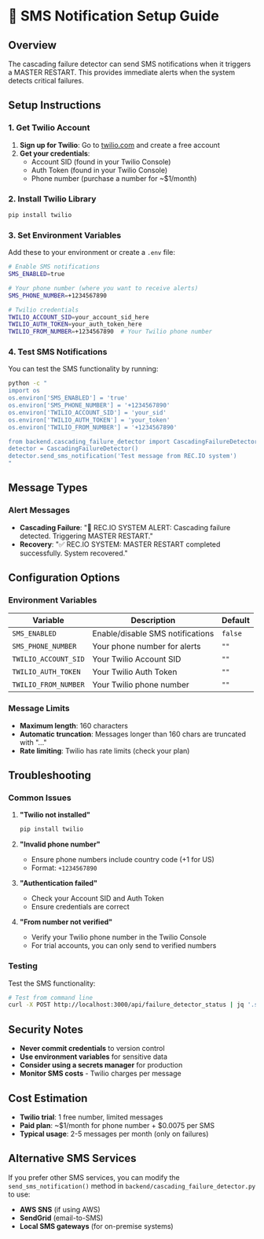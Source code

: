 # 📱 SMS Notification Setup Guide

## Overview

The cascading failure detector can send SMS notifications when it triggers a MASTER RESTART. This provides immediate alerts when the system detects critical failures.

## Setup Instructions

### 1. Get Twilio Account

1. **Sign up for Twilio**: Go to [twilio.com](https://www.twilio.com) and create a free account
2. **Get your credentials**:
   - Account SID (found in your Twilio Console)
   - Auth Token (found in your Twilio Console)
   - Phone number (purchase a number for ~$1/month)

### 2. Install Twilio Library

```bash
pip install twilio
```

### 3. Set Environment Variables

Add these to your environment or create a `.env` file:

```bash
# Enable SMS notifications
SMS_ENABLED=true

# Your phone number (where you want to receive alerts)
SMS_PHONE_NUMBER=+1234567890

# Twilio credentials
TWILIO_ACCOUNT_SID=your_account_sid_here
TWILIO_AUTH_TOKEN=your_auth_token_here
TWILIO_FROM_NUMBER=+1234567890  # Your Twilio phone number
```

### 4. Test SMS Notifications

You can test the SMS functionality by running:

```bash
python -c "
import os
os.environ['SMS_ENABLED'] = 'true'
os.environ['SMS_PHONE_NUMBER'] = '+1234567890'
os.environ['TWILIO_ACCOUNT_SID'] = 'your_sid'
os.environ['TWILIO_AUTH_TOKEN'] = 'your_token'
os.environ['TWILIO_FROM_NUMBER'] = '+1234567890'

from backend.cascading_failure_detector import CascadingFailureDetector
detector = CascadingFailureDetector()
detector.send_sms_notification('Test message from REC.IO system')
"
```

## Message Types

### Alert Messages
- **Cascading Failure**: "🚨 REC.IO SYSTEM ALERT: Cascading failure detected. Triggering MASTER RESTART."
- **Recovery**: "✅ REC.IO SYSTEM: MASTER RESTART completed successfully. System recovered."

## Configuration Options

### Environment Variables

| Variable | Description | Default |
|----------|-------------|---------|
| `SMS_ENABLED` | Enable/disable SMS notifications | `false` |
| `SMS_PHONE_NUMBER` | Your phone number for alerts | `""` |
| `TWILIO_ACCOUNT_SID` | Your Twilio Account SID | `""` |
| `TWILIO_AUTH_TOKEN` | Your Twilio Auth Token | `""` |
| `TWILIO_FROM_NUMBER` | Your Twilio phone number | `""` |

### Message Limits

- **Maximum length**: 160 characters
- **Automatic truncation**: Messages longer than 160 chars are truncated with "..."
- **Rate limiting**: Twilio has rate limits (check your plan)

## Troubleshooting

### Common Issues

1. **"Twilio not installed"**
   ```bash
   pip install twilio
   ```

2. **"Invalid phone number"**
   - Ensure phone numbers include country code (+1 for US)
   - Format: `+1234567890`

3. **"Authentication failed"**
   - Check your Account SID and Auth Token
   - Ensure credentials are correct

4. **"From number not verified"**
   - Verify your Twilio phone number in the Twilio Console
   - For trial accounts, you can only send to verified numbers

### Testing

Test the SMS functionality:

```bash
# Test from command line
curl -X POST http://localhost:3000/api/failure_detector_status | jq '.sms_enabled'
```

## Security Notes

- **Never commit credentials** to version control
- **Use environment variables** for sensitive data
- **Consider using a secrets manager** for production
- **Monitor SMS costs** - Twilio charges per message

## Cost Estimation

- **Twilio trial**: 1 free number, limited messages
- **Paid plan**: ~$1/month for phone number + $0.0075 per SMS
- **Typical usage**: 2-5 messages per month (only on failures)

## Alternative SMS Services

If you prefer other SMS services, you can modify the `send_sms_notification()` method in `backend/cascading_failure_detector.py` to use:

- **AWS SNS** (if using AWS)
- **SendGrid** (email-to-SMS)
- **Local SMS gateways** (for on-premise systems) 